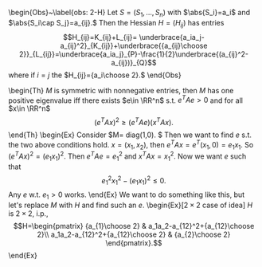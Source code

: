 \begin{Obs}~\label{obs: 2-H}
    Let $S=(S_1,\ldots,S_n)$ with $\abs{S_i}=a_i$ and $\abs{S_i\cap S_j}=a_{ij}.$ Then the Hessian $H=(H_{ij})$ has entries
    $$H_{ij}=K_{ij}+L_{ij}=
        \underbrace{a_ia_j-a_{ij}^2}_{K_{ij}}+\underbrace{{a_{ij}\choose 2}}_{L_{ij}}=\underbrace{a_ia_j}_{P}-\frac{1}{2}\underbrace{(a_{ij}^2-a_{ij})}_{Q}$$
        where if $i=j$ the $H_{ij}={a_i\choose 2}.$
\end{Obs}

\begin{Th}
    $M$ is symmetric with nonnegative entries, then $M$ has one positive eigenvalue iff there exists $e\in \RR^n$ s.t. $e^TAe>0$ and for all $x\in \RR^n$ $$(e^T Ax)^2\geq (e^TAe)(x^T Ax).$$
\end{Th}
\begin{Ex}
    Consider $M= diag(1,0). $ Then we want to find $e$ s.t. the two above conditions hold. $x=(x_1,x_2)$, then $e^TAx=e^T(x_1,0)=e_1x_1.$ So $(e^T Ax)^2=(e_1x_1)^2.$ Then $e^TAe=e_1^2$ and $x^TA x=x_1^2.$ Now we want $e$ such that 
    $$e_1^2 x_1^2-(e_1x_1)^2\leq 0. $$
    Any $e$ w.t. $e_1>0$ works. 
\end{Ex}
We want to do something like this, but let's replace $M$ with $H$ and find such an $e.$
\begin{Ex}[$2\times 2$ case of idea]
    $H$ is $2\times 2$, i.p.,
    $$H=\begin{pmatrix}
        {a_{1}\choose 2} & a_1a_2-a_{12}^2+{a_{12}\choose 2}\\
        a_1a_2-a_{12}^2+{a_{12}\choose 2} & {a_{2}\choose 2}
    \end{pmatrix}.$$
\end{Ex}
